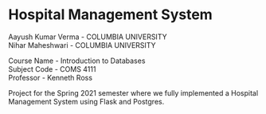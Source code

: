# Hospital Management System

Aayush Kumar Verma - COLUMBIA UNIVERSITY <br />
Nihar Maheshwari - COLUMBIA UNIVERSITY  <br />

Course Name - Introduction to Databases <br />
Subject Code - COMS 4111 <br />
Professor - Kenneth Ross <br />

Project for the Spring 2021 semester where we fully implemented a Hospital Management System using Flask and Postgres.
